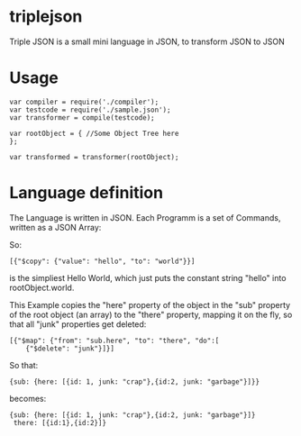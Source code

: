 # triplejson
Triple JSON is a small mini language in JSON, to transform JSON to JSON

# Usage
    var compiler = require('./compiler');
    var testcode = require('./sample.json');
    var transformer = compile(testcode);

    var rootObject = { //Some Object Tree here
    };
  
    var transformed = transformer(rootObject);

# Language definition
The Language is written in JSON.
Each Programm is a set of Commands, written as a JSON Array:

So:

    [{"$copy": {"value": "hello", "to": "world"}}]
    
is the simpliest Hello World, which just puts the constant string "hello" into rootObject.world.

This Example copies the "here" property of the object in the "sub" property of the root object (an array) to the "there" property, mapping it on the fly, so that all "junk" properties get deleted:

    [{"$map": {"from": "sub.here", "to": "there", "do":[
        {"$delete": "junk"}]}]


So that: 

    {sub: {here: [{id: 1, junk: "crap"},{id:2, junk: "garbage"}]}}

becomes:

    {sub: {here: [{id: 1, junk: "crap"},{id:2, junk: "garbage"}]}
     there: [{id:1},{id:2}]}
     



